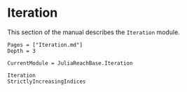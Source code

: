 # Iteration

This section of the manual describes the `Iteration` module.

```@contents
Pages = ["Iteration.md"]
Depth = 3
```

```@meta
CurrentModule = JuliaReachBase.Iteration
```

```@docs
Iteration
StrictlyIncreasingIndices
```
